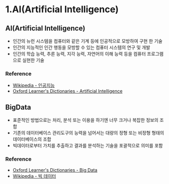 # 1.AI(Artificial Intelligence)

## AI(Artificial Intelligence)

- 인간의 뉴런 시스템을 컴퓨터와 같은 기계 등에 인공적으로 모방하여 구현 한 기술
- 인간의 지능적인 인간 행동을 모방할 수 있는 컴퓨터 시스템의 연구 및 개발
- 인간의 학습 능력, 추론 능력, 지각 능력, 자연어의 이해 능력 등을 컴퓨터 프로그램으로 실현한 기술


### Reference

- [Wikipedia - 인공지능](https://ko.wikipedia.org/wiki/%EC%9D%B8%EA%B3%B5%EC%A7%80%EB%8A%A5)
- [Oxford Learner's Dictionaries - Artificial Intelligence](https://www.oxfordlearnersdictionaries.com/definition/english/artificial-intelligence?q=Artificial+Intelligence)



## BigData

- 표준적인 방법으로는 처리, 분석 또는 이용을 하기엔 너무 크거나 복잡한 정보의 조합
- 기존의 데이터베이스 관리도구의 능력을 넘어서는 대량의 정형 또는 비정형 형태의 데이터베이스의 조합
- 빅데이터로부터 가치를 추출하고 결과를 분석하는 기술을 포괄적으로 의미를 포함

### Reference

- [Oxford Learner's Dictionaries - Big Data](https://www.oxfordlearnersdictionaries.com/definition/english/big-data?q=big+data)
- [Wikipedia - 빅 데이터](https://ko.wikipedia.org/wiki/%EB%B9%85_%EB%8D%B0%EC%9D%B4%ED%84%B0)

